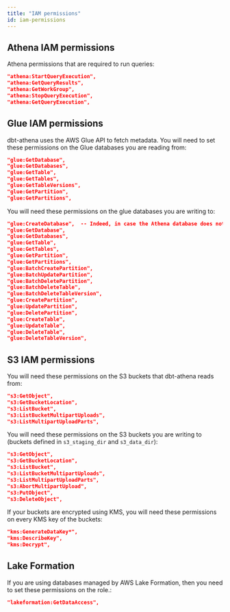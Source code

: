 ```yaml
---
title: "IAM permissions"
id: iam-permissions
---
```


## Athena IAM permissions

Athena permissions that are required to run queries:

```json
"athena:StartQueryExecution",
"athena:GetQueryResults",
"athena:GetWorkGroup",
"athena:StopQueryExecution",
"athena:GetQueryExecution",
```

## Glue IAM permissions

dbt-athena uses the AWS Glue API to fetch metadata. You will need to set these permissions on the Glue databases you are reading from:

```json
"glue:GetDatabase",
"glue:GetDatabases",
"glue:GetTable",
"glue:GetTables",
"glue:GetTableVersions",
"glue:GetPartition",
"glue:GetPartitions",
```

You will need these permissions on the glue databases you are writing to:

```json
"glue:CreateDatabase",  -- Indeed, in case the Athena database does not exist, DBT will try to create it for you.
"glue:GetDatabase",
"glue:GetDatabases",
"glue:GetTable",
"glue:GetTables",
"glue:GetPartition",
"glue:GetPartitions",
"glue:BatchCreatePartition",
"glue:BatchUpdatePartition",
"glue:BatchDeletePartition",
"glue:BatchDeleteTable",
"glue:BatchDeleteTableVersion",
"glue:CreatePartition",
"glue:UpdatePartition",
"glue:DeletePartition",
"glue:CreateTable",
"glue:UpdateTable",
"glue:DeleteTable",
"glue:DeleteTableVersion",
```

## S3 IAM permissions

You will need these permissions on the S3 buckets that dbt-athena reads from:

```json
"s3:GetObject",
"s3:GetBucketLocation",
"s3:ListBucket",
"s3:ListBucketMultipartUploads",
"s3:ListMultipartUploadParts",
```

You will need these permissions on the S3 buckets you are writing to (buckets defined in `s3_staging_dir` and `s3_data_dir`):

```json
"s3:GetObject",
"s3:GetBucketLocation",
"s3:ListBucket",
"s3:ListBucketMultipartUploads",
"s3:ListMultipartUploadParts",
"s3:AbortMultipartUpload",
"s3:PutObject",
"s3:DeleteObject",
```

If your buckets are encrypted using KMS, you will need these permissions on every KMS key of the buckets:

```json
"kms:GenerateDataKey*",
"kms:DescribeKey",
"kms:Decrypt",
```

## Lake Formation

If you are using databases managed by AWS Lake Formation, then you need to set these permissions on the role.:

```json
"lakeformation:GetDataAccess",
```
